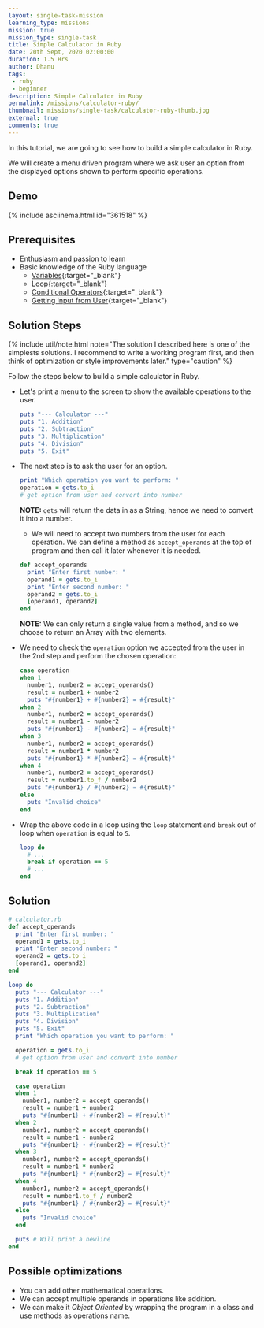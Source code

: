 ```yaml
---
layout: single-task-mission
learning_type: missions
mission: true
mission_type: single-task
title: Simple Calculator in Ruby
date: 20th Sept, 2020 02:00:00
duration: 1.5 Hrs
author: Dhanu
tags:
 - ruby
 - beginner
description: Simple Calculator in Ruby
permalink: /missions/calculator-ruby/
thumbnail: missions/single-task/calculator-ruby-thumb.jpg
external: true
comments: true
---
```


In this tutorial, we are going to see how to build a simple calculator in Ruby.

We will create a menu driven program where we ask user an option from the displayed options shown to perform specific operations.

## Demo

{% include asciinema.html id="361518" %}

## Prerequisites

- Enthusiasm and passion to learn
- Basic knowledge of the Ruby language
  - [Variables](/ruby/section-two/variables-constants/){:target="_blank"}
  - [Loop](/ruby/section-two/loops/){:target="_blank"}
  - [Conditional Operators](/ruby/section-two/conditionals/){:target="_blank"}
  - [Getting input from User](/ruby/section-two/getting-input/){:target="_blank"}

## Solution Steps

{% include util/note.html
    note="The solution I described here is one of the simplests solutions.
    I recommend to write a working program first, and then think of optimization or style improvements later."
    type="caution"
%}

Follow the steps below to build a simple calculator in Ruby.

- Let's print a menu to the screen to show the available operations to the user.

  ```ruby
  puts "--- Calculator ---"
  puts "1. Addition"
  puts "2. Subtraction"
  puts "3. Multiplication"
  puts "4. Division"
  puts "5. Exit"
  ```

- The next step is to ask the user for an option.

  ```ruby
  print "Which operation you want to perform: "
  operation = gets.to_i
  # get option from user and convert into number
  ```

  __NOTE:__ `gets` will return the data in as a String, hence we need to convert it into a number.

  - We will need to accept two numbers from the user for each operation.
    We can define a method as `accept_operands` at the top of program and then call it later whenever it is needed.

  ```ruby
  def accept_operands
    print "Enter first number: "
    operand1 = gets.to_i
    print "Enter second number: "
    operand2 = gets.to_i
    [operand1, operand2]
  end
  ```

  __NOTE:__ We can only return a single value from a method, and so we choose to return an Array with two elements.

- We need to check the `operation` option we accepted from the user in the 2nd step and perform the chosen operation:

  ```ruby
  case operation
  when 1
    number1, number2 = accept_operands()
    result = number1 + number2
    puts "#{number1} + #{number2} = #{result}"
  when 2
    number1, number2 = accept_operands()
    result = number1 - number2
    puts "#{number1} - #{number2} = #{result}"
  when 3
    number1, number2 = accept_operands()
    result = number1 * number2
    puts "#{number1} * #{number2} = #{result}"
  when 4
    number1, number2 = accept_operands()
    result = number1.to_f / number2
    puts "#{number1} / #{number2} = #{result}"
  else
    puts "Invalid choice"
  end
  ```

- Wrap the above code in a loop using the `loop` statement and `break` out of loop when `operation` is equal to `5`.

  ```ruby
  loop do
    # ...
    break if operation == 5
    # ...
  end
  ```

## Solution

```ruby
# calculator.rb
def accept_operands
  print "Enter first number: "
  operand1 = gets.to_i
  print "Enter second number: "
  operand2 = gets.to_i
  [operand1, operand2]
end

loop do
  puts "--- Calculator ---"
  puts "1. Addition"
  puts "2. Subtraction"
  puts "3. Multiplication"
  puts "4. Division"
  puts "5. Exit"
  print "Which operation you want to perform: "

  operation = gets.to_i
  # get option from user and convert into number

  break if operation == 5

  case operation
  when 1
    number1, number2 = accept_operands()
    result = number1 + number2
    puts "#{number1} + #{number2} = #{result}"
  when 2
    number1, number2 = accept_operands()
    result = number1 - number2
    puts "#{number1} - #{number2} = #{result}"
  when 3
    number1, number2 = accept_operands()
    result = number1 * number2
    puts "#{number1} * #{number2} = #{result}"
  when 4
    number1, number2 = accept_operands()
    result = number1.to_f / number2
    puts "#{number1} / #{number2} = #{result}"
  else
    puts "Invalid choice"
  end

  puts # Will print a newline
end
```

## Possible optimizations

- You can add other mathematical operations.
- We can accept multiple operands in operations like addition.
- We can make it _Object Oriented_ by wrapping the program in a class and use methods as operations name.
